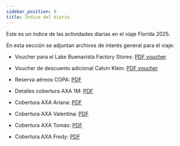 ```yaml
---
sidebar_position: 0
title: Indice del diario
---
```


Este es un índice de las actividades diarias en el viaje Florida 2025.


En esta sección se adjuntan archivos de interés general para el viaje:

 - Voucher para el Lake Buenavista Factory Stores: [PDF voucher](/files/LBVFS_voucher.pdf)

 - Voucher de descuento adicional Calvin Klein: [PDF voucher](/files/voucher_CK.pdf)

 - Reserva aéreos COPA: [PDF](/files/Reserva_COPA.pdf)

 - Detalles cobertura AXA 1M: [PDF](/files/detalles_AXA.pdf)

 - Cobertura AXA Ariana: [PDF](/files/AXA_ARIANA.pdf)

 - Cobertura AXA Valentina: [PDF](/files/AXA_VALENTINA.pdf)

 - Cobertura AXA Tomás: [PDF](/files/AXA_TOMAS.pdf)

 - Cobertura AXA Fredy: [PDF](/files/AXA_FREDY.pdf)

 

